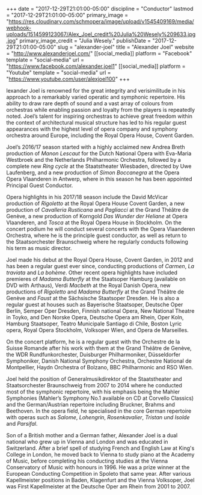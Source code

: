 +++
date = "2017-12-29T21:01:00-05:00"
discipline = "Conductor"
lastmod = "2017-12-29T21:01:00-05:00"
primary_image = "https://res.cloudinary.com/schmopera/image/upload/v1545409169/media/webhook-uploads/1514599123067/Alex_Joel_credit%20Julia%20Wesely%209633.jpg.jpg"
primary_image_credit = "Julia Wesely."
publishDate = "2017-12-29T21:01:00-05:00"
slug = "alexander-joel"
title = "Alexander Joel"
website = "http://www.alexanderjoel.com/"
[[social_media]]
platform = "Facebook"
template = "social-media"
url = "https://www.facebook.com/alexander.joel1"
[[social_media]]
platform = "Youtube"
template = "social-media"
url = "https://www.youtube.com/user/alexjoel100"
+++

lexander Joel is renowned for the great integrity and verisimilitude in his approach to a remarkably varied operatic and symphonic repertoire. His ability to draw rare depth of sound and a vast array of colours from orchestras while enabling passion and loyalty from the players is repeatedly noted. Joel’s talent for inspiring orchestras to achieve great freedom within the context of architectural musical structure has led to his regular guest appearances with the highest level of opera company and symphony orchestra around Europe, including the Royal Opera House, Covent Garden.

Joel’s 2016/17 season started with a highly acclaimed new Andrea Breth production of *Manon Lescaut* for the Dutch National Opera with Eva-Maria Westbroek and the Netherlands Philharmonic Orchestra, followed by a complete new *Ring cycle* at the Staatstheater Wiesbaden, directed by Uwe Laufenberg, and a new production of *Simon Boccanegra* at the Opera Opera Vlaanderen in Antwerp, where in this season he has been appointed Principal Guest Conductor.

Opera highlights in his 2017/18 season include the David McVicar production of *Rigoletto* at the Royal Opera House Covent Garden, a new production of *Cavalleria Rusticana* and *Pagliacci* at the Grand Théâtre de Genève, a new production of Korngold *Das Wunder der Heliane* at Opera Vlaanderen, and *Tosca* at the Royal Opera House in Stockholm. On the concert podium he will conduct several concerts with the Opera Vlaanderen Orchestra, where he is the principle guest conductor, as well as return to the Staatsorchester Braunschweig where he regularly conducts following his term as music director.

Joel made his debut at the Royal Opera House, Covent Garden, in 2012 and has been a regular guest ever since, conducting productions of *Carmen*, *La traviata* and *La bohème*. Other recent opera highlights have included premieres of *Madama Butterfly* at the Staatsoper Hamburg (available on DVD with Arthaus), Verdi *Macbeth* at the Royal Danish Opera, new productions of *Rigoletto* and *Madama Butterfly* at the Grand Théâtre de Genève and *Faust* at the Sächsische Staatsoper Dresden. He is also a regular guest at houses such as Bayerische Staatsoper, Deutsche Oper Berlin, Semper Oper Dresden, Finnish national Opera, New National Theatre in Toyko, and Den Norske Opera, Deutsche Opera am Rhein, Oper Koln, Hamburg Staatsoper, Teatro Municipale Santiago di Chile, Boston Lyric opera, Royal Opera Stockholm, Volksoper Wien, and Opera de Marseilles.

On the concert platform, he is a regular guest with the Orchestre de la Suisse Romande after his work with them at the Grand Théâtre de Genève, the WDR Rundfunkorchester, Duisburger Philharmoniker, Düsseldorfer Symphoniker, Danish National Symphony Orchestra, Orchestre National de Montpellier, Haydn Orchestra of Bolzano, BBC Philharmonic and RSO Wien.

Joel held the position of Generalmusikdirektor of the Staatstheater and Staatsorchester Braunschweig from 2007 to 2014 where he conducted most of the symphonic repertoire, with his emphasis being the Mahler Symphonies (Mahler’s Symphony No.1 available on CD at Corvello Classics) and the German/Austrian repertoire including Bruckner, Brahms and Beethoven. In the opera field, he specialised in the core German repertoire with operas such as *Salome*, *Lohengrin*, *Rosenkavalier*, *Tristan und Isolde* and *Parsifal*.

Son of a British mother and a German father, Alexander Joel is a dual national who grew up in Vienna and London and was educated in Switzerland. After a brief spell of studying French and English Law at King's College in London, he moved back to Vienna to study piano at the Academy of Music, before completing his conducting studies at the Vienna Conservatory of Music with honours in 1996. He was a prize winner at the European Conducting Competition in Spoleto that same year. After various Kapellmeister positions in Baden, Klagenfurt and the Vienna Volksoper, Joel was First Kapellmeister at the Deutsche Oper am Rhein from 2001 to 2007.

